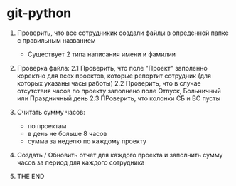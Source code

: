 # git-python

1. Проверить, что все сотрудникик создали файлы в опреденной папке с правильным названием
    - Существует 2 типа написания имени и фамилии

2. Проверка файла:
2.1 Проверить, что поле "Проект" заполенно коректно для всех проектов, которые репортит сотрудник (для которых указаны часы работы)
2.2 Проверить, что в случае отсутствия часов по проекту заполнено поле Отпуск, Больничный или Праздничный день
2.3 ПРоверить, что колонки СБ и ВС пусты

3. Считать сумму часов:
    - по проектам
    - в день не больше 8 часов
    - сумма за неделю по каждому проекту

4. Создать / Обновить отчет для каждого проекта и заполнить сумму часов за период для каждого сотрудника

5. THE END